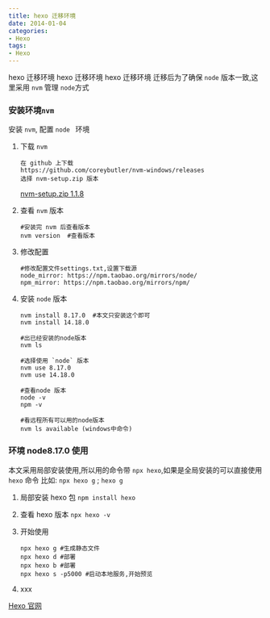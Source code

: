 ```yaml
---
title: hexo 迁移环境
date: 2014-01-04
categories: 
- Hexo
tags:
- Hexo
---
```

hexo  迁移环境
hexo  迁移环境
hexo  迁移环境
迁移后为了确保 `node` 版本一致,这里采用 `nvm` 管理 `node`方式

<!-- more -->

### 安装环境`nvm`

安装 `nvm`, 配置 `node ` 环境

1. 下载 `nvm`

   ```wiki
   在 github 上下载
   https://github.com/coreybutler/nvm-windows/releases  
   选择 nvm-setup.zip 版本
   ```

   [nvm-setup.zip 1.1.8](https://github.com/coreybutler/nvm-windows/releases/download/1.1.8/nvm-setup.zip)

2. 查看 `nvm` 版本

   ```wiki
   #安装完 nvm 后查看版本
   nvm version  #查看版本 
   ```

3. 修改配置

   ```wiki
   #修改配置文件settings.txt,设置下载源
   node_mirror: https://npm.taobao.org/mirrors/node/ 
   npm_mirror: https://npm.taobao.org/mirrors/npm/
   ```

4. 安装 `node` 版本

   ```wiki
   nvm install 8.17.0  #本文只安装这个即可
   nvm install 14.18.0
   
   #出已经安装的node版本 
   nvm ls
   
   #选择使用 `node` 版本
   nvm use 8.17.0
   nvm use 14.18.0
   
   #查看node 版本
   node -v
   npm -v
   
   #看远程所有可以用的node版本
   nvm ls available (windows中命令)
   ```

###  环境 node8.17.0 使用

本文采用局部安装使用,所以用的命令带 `npx hexo`,如果是全局安装的可以直接使用 `hexo` 命令
比如:  `npx hexo g`   ;   `hexo g`

1. 局部安装 hexo 包
   `npm install hexo`

2. 查看 hexo 版本
   `npx hexo -v `

3. 开始使用 

   ```wiki
   npx hexo g #生成静态文件
   npx hexo d #部署
   npx hexo b #部署
   npx hexo s -p5000 #启动本地服务,开始预览
   ```

4) xxx





[Hexo 官网](https://hexo.io/zh-cn/docs/)





